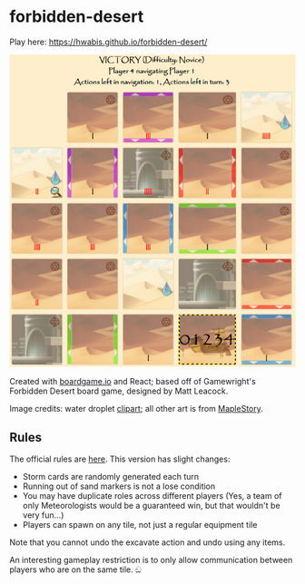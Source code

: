 # forbidden-desert
Play here: https://hwabis.github.io/forbidden-desert/

![Screenshot of Forbidden Desert](https://github.com/hwabis/forbidden-desert/blob/master/screenshot.png)

Created with [boardgame.io](https://boardgame.io/) and React; based off of Gamewright's Forbidden Desert board game, designed by Matt Leacock.

Image credits: water droplet [clipart](https://www.pinclipart.com/pindetail/iohJJo_water-drop-symbol-clipart-best-kmtqp4-clipart-water/); all other art is from [MapleStory](https://maplestory.wiki/).

## Rules
The official rules are [here](https://www.gamewright.com/gamewright/pdfs/Rules/ForbiddenDesertTM-RULES.pdf). This version has slight changes:

* Storm cards are randomly generated each turn
* Running out of sand markers is not a lose condition
* You may have duplicate roles across different players (Yes, a team of only Meteorologists would be a guaranteed win, but that wouldn't be very fun...)
* Players can spawn on any tile, not just a regular equipment tile

Note that you cannot undo the excavate action and undo using any items.

An interesting gameplay restriction is to only allow communication between players who are on the same tile. ඞ
